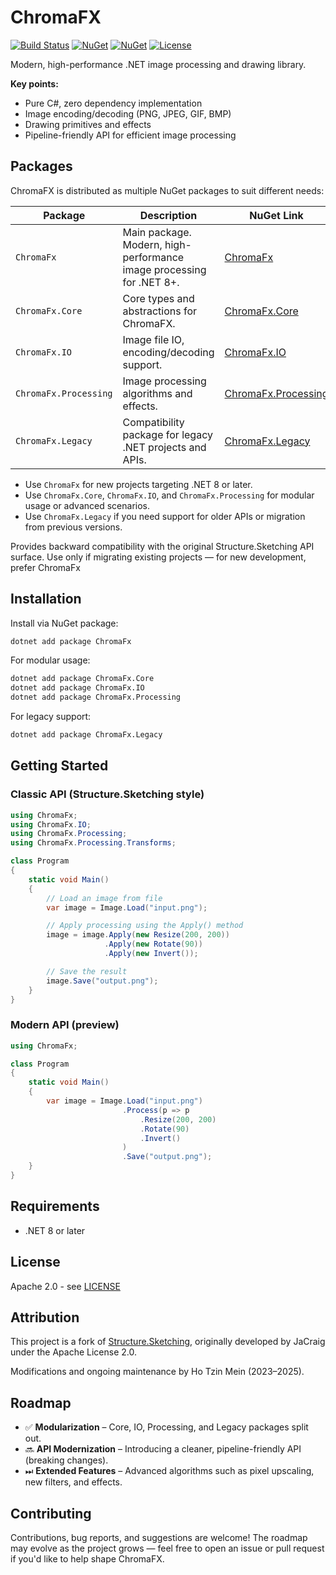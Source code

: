 ﻿# ChromaFX

[![Build Status](https://github.com/chromafx/chromafx/actions/workflows/dotnet.yml/badge.svg)](https://github.com/chromafx/chromafx/actions) 
[![NuGet](https://img.shields.io/nuget/v/ChromaFx.svg)](https://www.nuget.org/packages/ChromaFx/) 
[![NuGet](https://img.shields.io/nuget/v/ChromaFx.Legacy.svg)](https://www.nuget.org/packages/ChromaFx.Legacy/) 
[![License](https://img.shields.io/badge/License-Apache%202.0-blue.svg)](LICENSE)

Modern, high-performance .NET image processing and drawing library.  

**Key points:**
- Pure C#, zero dependency implementation
- Image encoding/decoding (PNG, JPEG, GIF, BMP)
- Drawing primitives and effects
- Pipeline-friendly API for efficient image processing

## Packages

ChromaFX is distributed as multiple NuGet packages to suit different needs:

| Package                | Description                                                                 | NuGet Link                                               |
|------------------------|-----------------------------------------------------------------------------|----------------------------------------------------------|
| `ChromaFx`             | Main package. Modern, high-performance image processing for .NET 8+.        | [ChromaFx](https://www.nuget.org/packages/ChromaFx/)     |
| `ChromaFx.Core`        | Core types and abstractions for ChromaFX.                                   | [ChromaFx.Core](https://www.nuget.org/packages/ChromaFx.Core/) |
| `ChromaFx.IO`          | Image file IO, encoding/decoding support.                                   | [ChromaFx.IO](https://www.nuget.org/packages/ChromaFx.IO/) |
| `ChromaFx.Processing`  | Image processing algorithms and effects.                                    | [ChromaFx.Processing](https://www.nuget.org/packages/ChromaFx.Processing/) |
| `ChromaFx.Legacy`      | Compatibility package for legacy .NET projects and APIs.                    | [ChromaFx.Legacy](https://www.nuget.org/packages/ChromaFx.Legacy/) |

- Use `ChromaFx` for new projects targeting .NET 8 or later.
- Use `ChromaFx.Core`, `ChromaFx.IO`, and `ChromaFx.Processing` for modular usage or advanced scenarios.
- Use `ChromaFx.Legacy` if you need support for older APIs or migration from previous versions.

Provides backward compatibility with the original Structure.Sketching API surface. Use only if migrating existing projects — for new development, prefer ChromaFx

## Installation
Install via NuGet package:

```bash
dotnet add package ChromaFx
```

For modular usage:

```bash
dotnet add package ChromaFx.Core
dotnet add package ChromaFx.IO
dotnet add package ChromaFx.Processing
```

For legacy support:

```bash
dotnet add package ChromaFx.Legacy
```

## Getting Started
### Classic API (Structure.Sketching style)

```csharp
using ChromaFx;
using ChromaFx.IO;
using ChromaFx.Processing;
using ChromaFx.Processing.Transforms;

class Program
{
    static void Main()
    {
        // Load an image from file
        var image = Image.Load("input.png");

        // Apply processing using the Apply() method
        image = image.Apply(new Resize(200, 200))
                     .Apply(new Rotate(90))
                     .Apply(new Invert());

        // Save the result
        image.Save("output.png");
    }
}
```

### Modern API (preview)
```csharp
using ChromaFx;

class Program
{
    static void Main()
    {
        var image = Image.Load("input.png")
                         .Process(p => p
                             .Resize(200, 200)
                             .Rotate(90)
                             .Invert()
                         )
                         .Save("output.png");
    }
}
```


## Requirements
- .NET 8 or later

## License
Apache 2.0 - see [LICENSE](LICENSE)

## Attribution
This project is a fork of [Structure.Sketching](https://github.com/JaCraig/Structure.Sketching),
originally developed by JaCraig under the Apache License 2.0.

Modifications and ongoing maintenance by Ho Tzin Mein (2023–2025).

## Roadmap
- ✅ **Modularization** – Core, IO, Processing, and Legacy packages split out.  
- 🔜 **API Modernization** – Introducing a cleaner, pipeline-friendly API (breaking changes).  
- ⏭ **Extended Features** – Advanced algorithms such as pixel upscaling, new filters, and effects.

## Contributing
Contributions, bug reports, and suggestions are welcome!
The roadmap may evolve as the project grows — feel free to open an issue or pull request
if you'd like to help shape ChromaFX.